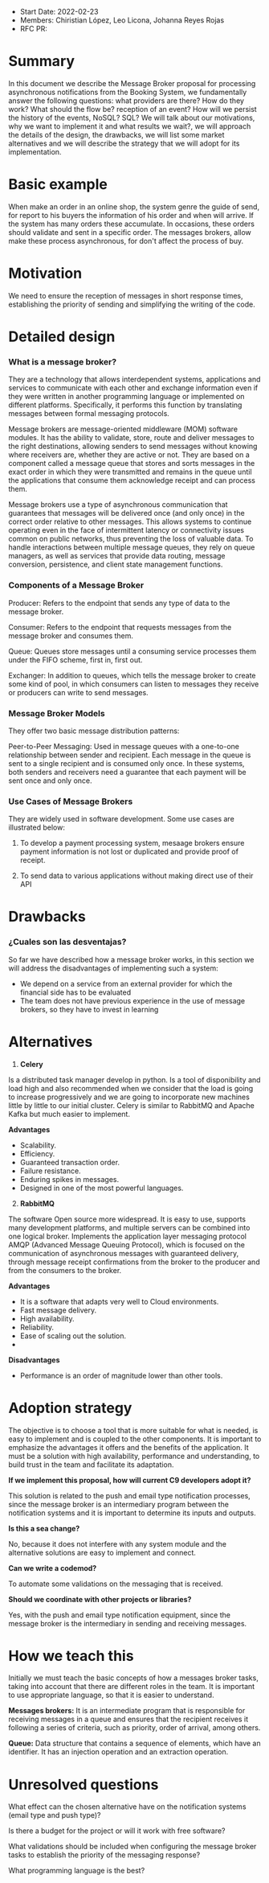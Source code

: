 - Start Date: 2022-02-23
- Members: Chiristian López, Leo Licona, Johanna Reyes Rojas
- RFC PR: 

# Summary
In this document we describe the Message Broker proposal for processing asynchronous notifications from the Booking System, we fundamentally answer the following questions: what providers are there? How do they work? What should the flow be? reception of an event? How will we persist the history of the events, NoSQL? SQL? We will talk about our motivations, why we want to implement it and what results we wait?, we will approach the details of the design, the drawbacks, we will list some market alternatives and we will describe the strategy that we will adopt for its implementation. 

# Basic example

When make an order in an online shop, the system genre the guide of send, for report to his buyers the information of his order and when will arrive. If the system has many orders these accumulate. In occasions, these orders should validate and sent in a specific order. The messages brokers, allow make these process asynchronous, for don't affect the process of buy.

# Motivation

We need to ensure the reception of messages in short response times, establishing the priority of sending and simplifying the writing of the code.

# Detailed design

### What is a message broker?
They are a technology that allows interdependent systems, applications and services to communicate with each other and exchange information even if they were written in another programming language or implemented on different platforms. Specifically, it performs this function by translating messages between formal messaging protocols.

Message brokers are message-oriented middleware (MOM) software modules. It has the ability to validate, store, route and deliver messages to the right destinations, allowing senders to send messages without knowing where receivers are, whether they are active or not. They are based on a component called a message queue that stores and sorts messages in the exact order in which they were transmitted and remains in the queue until the applications that consume them acknowledge receipt and can process them.

Message brokers use a type of asynchronous communication that guarantees that messages will be delivered once (and only once) in the correct order relative to other messages. This allows systems to continue operating even in the face of intermittent latency or connectivity issues common on public networks, thus preventing the loss of valuable data. To handle interactions between multiple message queues, they rely on queue managers, as well as services that provide data routing, message conversion, persistence, and client state management functions.

### Components of a Message Broker

Producer: Refers to the endpoint that sends any type of data to the message broker.

Consumer: Refers to the endpoint that requests messages from the message broker and consumes them.

Queue: Queues store messages until a consuming service processes them under the FIFO scheme, first in, first out.

Exchanger: In addition to queues, which tells the message broker to create some kind of pool, in which consumers can listen to messages they receive or producers can write to send messages.

### Message Broker Models

They offer two basic message distribution patterns:

Peer-to-Peer Messaging: Used in message queues with a one-to-one relationship between sender and recipient. Each message in the queue is sent to a single recipient and is consumed only once. In these systems, both senders and receivers need a guarantee that each payment will be sent once and only once.

### Use Cases of Message Brokers

They are widely used in software development. Some use cases are illustrated below:

1. To develop a payment processing system, mesaage brokers ensure payment information is not lost or duplicated and provide proof of receipt.

2. To send data to various applications without making direct use of their API

# Drawbacks

### ¿Cuales son las desventajas? 

So far we have described how a message broker works, in this section we will address the disadvantages of implementing such a system:

- We depend on a service from an external provider for which the financial side has to be evaluated
- The team does not have previous experience in the use of message brokers, so they have to invest in learning


# Alternatives

1. **Celery**

Is a distributed task manager develop in python. Is a tool of disponibility and load high and also recommended when we consider that the load is going to increase progressively and we are going to incorporate new machines little by little to our initial cluster.
Celery is similar to RabbitMQ and Apache Kafka but much easier to implement.

**Advantages**
- Scalability.
- Efficiency.
- Guaranteed transaction order.
- Failure resistance.
- Enduring spikes in messages.
- Designed in one of the most powerful languages.

2. **RabbitMQ** 

The software Open source more widespread. It is easy to use, supports many development platforms, and multiple servers can be combined into one logical broker.
Implements the application layer messaging protocol AMQP (Advanced Message Queuing Protocol), which is focused on the communication of asynchronous messages with guaranteed delivery, through message receipt confirmations from the broker to the producer and from the consumers to the broker.

**Advantages**
- It is a software that adapts very well to Cloud environments.
- Fast message delivery.
- High availability.
- Reliability.
- Ease of scaling out the solution.
- 
**Disadvantages**
- Performance is an order of magnitude lower than other tools.

# Adoption strategy

The objective is to choose a tool that is more suitable for what is needed, is easy to implement and is coupled to the other components. It is important to emphasize the advantages it offers and the benefits of the application. It must be a solution with high availability, performance and understanding, to build trust in the team and facilitate its adaptation.

**If we implement this proposal, how will current C9 developers adopt it?**

This solution is related to the push and email type notification processes, since the message broker is an intermediary program between the notification systems and it is important to determine its inputs and outputs.

**Is this a sea change?**

No, because it does not interfere with any system module and the alternative solutions are easy to implement and connect.

**Can we write a codemod?**

To automate some validations on the messaging that is received.

**Should we coordinate with other projects or libraries?**

Yes, with the push and email type notification equipment, since the message broker is the intermediary in sending and receiving messages.

# How we teach this

Initially we must teach the basic concepts of how a messages broker tasks, taking into account that there are different roles in the team. It is important to use appropriate language, so that it is easier to understand.

**Messages brokers:** It is an intermediate program that is responsible for receiving messages in a queue and ensures that the recipient receives it following a series of criteria, such as priority, order of arrival, among others.

**Queue:** Data structure that contains a sequence of elements, which have an identifier. It has an injection operation and an extraction operation.


# Unresolved questions

What effect can the chosen alternative have on the notification systems (email type and push type)?

Is there a budget for the project or will it work with free software?

What validations should be included when configuring the message broker tasks to establish the priority of the messaging response?

What programming language is the best?
